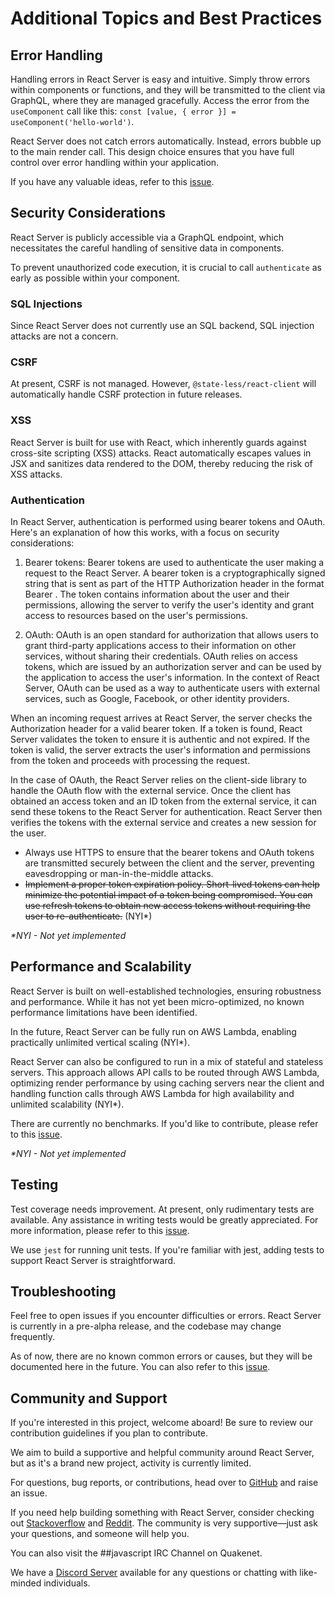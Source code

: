 # Additional Topics and Best Practices

## Error Handling

Handling errors in React Server is easy and intuitive. Simply throw errors within components or functions, and they will be transmitted to the client via GraphQL, where they are managed gracefully. Access the error from the `useComponent` call like this: `const [value, { error }] = useComponent('hello-world')`.

React Server does not catch errors automatically. Instead, errors bubble up to the main render call. This design choice ensures that you have full control over error handling within your application.

If you have any valuable ideas, refer to this [issue](https://github.com/state-less/react-server/issues/18).
## Security Considerations

React Server is publicly accessible via a GraphQL endpoint, which necessitates the careful handling of sensitive data in components.

To prevent unauthorized code execution, it is crucial to call `authenticate` as early as possible within your component.

### SQL Injections
Since React Server does not currently use an SQL backend, SQL injection attacks are not a concern.

### CSRF
At present, CSRF is not managed. However, `@state-less/react-client` will automatically handle CSRF protection in future releases.

### XSS
React Server is built for use with React, which inherently guards against cross-site scripting (XSS) attacks. React automatically escapes values in JSX and sanitizes data rendered to the DOM, thereby reducing the risk of XSS attacks.


### Authentication

In React Server, authentication is performed using bearer tokens and OAuth. Here's an explanation of how this works, with a focus on security considerations:

1. Bearer tokens: Bearer tokens are used to authenticate the user making a request to the React Server. A bearer token is a cryptographically signed string that is sent as part of the HTTP Authorization header in the format Bearer <token>. The token contains information about the user and their permissions, allowing the server to verify the user's identity and grant access to resources based on the user's permissions.

2. OAuth: OAuth is an open standard for authorization that allows users to grant third-party applications access to their information on other services, without sharing their credentials. OAuth relies on access tokens, which are issued by an authorization server and can be used by the application to access the user's information. In the context of React Server, OAuth can be used as a way to authenticate users with external services, such as Google, Facebook, or other identity providers.

When an incoming request arrives at React Server, the server checks the Authorization header for a valid bearer token. If a token is found, React Server validates the token to ensure it is authentic and not expired. If the token is valid, the server extracts the user's information and permissions from the token and proceeds with processing the request.

In the case of OAuth, the React Server relies on the client-side library to handle the OAuth flow with the external service. Once the client has obtained an access token and an ID token from the external service, it can send these tokens to the React Server for authentication. React Server then verifies the tokens with the external service and creates a new session for the user.

* Always use HTTPS to ensure that the bearer tokens and OAuth tokens are transmitted securely between the client and the server, preventing eavesdropping or man-in-the-middle attacks.
* ~~Implement a proper token expiration policy. Short-lived tokens can help minimize the potential impact of a token being compromised. You can use refresh tokens to obtain new access tokens without requiring the user to re-authenticate.~~ (NYI*)

*\*NYI - Not yet implemented*

## Performance and Scalability

React Server is built on well-established technologies, ensuring robustness and performance. While it has not yet been micro-optimized, no known performance limitations have been identified.

In the future, React Server can be fully run on AWS Lambda, enabling practically unlimited vertical scaling (NYI*).

React Server can also be configured to run in a mix of stateful and stateless servers. This approach allows API calls to be routed through AWS Lambda, optimizing render performance by using caching servers near the client and handling function calls through AWS Lambda for high availability and unlimited scalability (NYI*).

There are currently no benchmarks. If you'd like to contribute, please refer to this [issue](https://github.com/state-less/react-server/issues/19).

*\*NYI - Not yet implemented*

## Testing

Test coverage needs improvement. At present, only rudimentary tests are available. Any assistance in writing tests would be greatly appreciated. For more information, please refer to this [issue](https://github.com/state-less/react-server/issues/20).

We use `jest` for running unit tests. If you're familiar with jest, adding tests to support React Server is straightforward.

## Troubleshooting

Feel free to open issues if you encounter difficulties or errors. React Server is currently in a pre-alpha release, and the codebase may change frequently.

As of now, there are no known common errors or causes, but they will be documented here in the future. You can also refer to this [issue](https://github.com/state-less/react-server/issues/21).

## Community and Support

If you're interested in this project, welcome aboard! Be sure to review our contribution guidelines if you plan to contribute.

We aim to build a supportive and helpful community around React Server, but as it's a brand new project, activity is currently limited.

For questions, bug reports, or contributions, head over to [GitHub](https://github.com/state-less/react-server/issuesF) and raise an issue.

If you need help building something with React Server, consider checking out [Stackoverflow](stackoverflow.com) and [Reddit](https://www.reddit.com/r/learnprogramming). The community is very supportive—just ask your questions, and someone will help you.

You can also visit the ##javascript IRC Channel on Quakenet.

We have a [Discord Server](https://discord.gg/MJuVT4kE) available for any questions or chatting with like-minded individuals.
